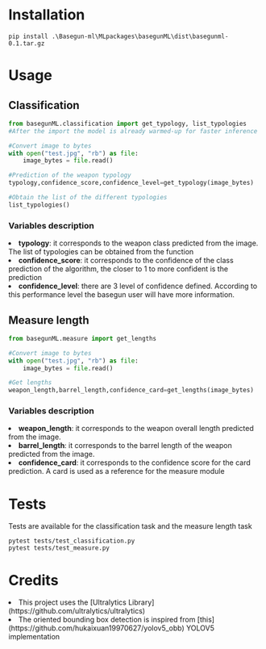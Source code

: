# Installation
```
pip install .\Basegun-ml\MLpackages\basegunML\dist\basegunml-0.1.tar.gz
```
# Usage
## Classification
```Python
from basegunML.classification import get_typology, list_typologies
#After the import the model is already warmed-up for faster inference

#Convert image to bytes
with open("test.jpg", "rb") as file:
    image_bytes = file.read()

#Prediction of the weapon typology
typology,confidence_score,confidence_level=get_typology(image_bytes)

#Obtain the list of the different typologies
list_typologies()

```
### Variables description
<li> <b>typology</b>: it corresponds to the weapon class predicted from the image. The list of typologies can be obtained from the function

<li> <b>confidence_score</b>: it corresponds to the confidence of the class prediction of the algorithm, the closer to 1 to more confident is the prediction

<li> <b>confidence_level</b>: there are 3 level of confidence defined. According to this performance level the basegun user will have more information.

## Measure length
```Python
from basegunML.measure import get_lengths

#Convert image to bytes
with open("test.jpg", "rb") as file:
    image_bytes = file.read()

#Get lengths
weapon_length,barrel_length,confidence_card=get_lengths(image_bytes)
```
### Variables description
<li> <b>weapon_length</b>: it corresponds to the weapon overall length predicted from the image.

<li> <b>barrel_length</b>: it corresponds to the barrel length of the weapon predicted from the image.

<li> <b>confidence_card</b>: it corresponds to the confidence score for the card prediction. A card is used as a reference for the measure module

# Tests
Tests are available for the classification task and the measure length task
```
pytest tests/test_classification.py 
pytest tests/test_measure.py
```
# Credits

<li>This project uses the [Ultralytics Library](https://github.com/ultralytics/ultralytics)
<li>The oriented bounding box detection is inspired from [this](https://github.com/hukaixuan19970627/yolov5_obb) YOLOV5 implementation
